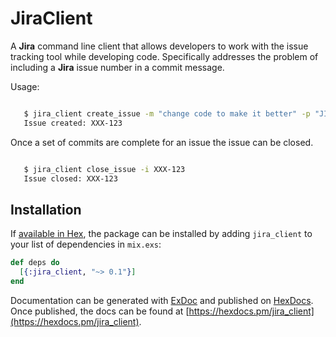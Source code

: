 # JiraClient

A **Jira** command line client that allows developers to work with the issue tracking tool
while developing code. Specifically addresses the problem of including a **Jira** issue
number in a commit message.

Usage:
```bash

   $ jira_client create_issue -m "change code to make it better" -p "JIRA Project Name" -m "JIRA fix version"
   Issue created: XXX-123
```

Once a set of commits are complete for an issue the issue can be closed.

```bash

   $ jira_client close_issue -i XXX-123
   Issue closed: XXX-123
```

## Installation

If [available in Hex](https://hex.pm/docs/publish), the package can be installed
by adding `jira_client` to your list of dependencies in `mix.exs`:

```elixir
def deps do
  [{:jira_client, "~> 0.1"}]
end
```

Documentation can be generated with [ExDoc](https://github.com/elixir-lang/ex_doc)
and published on [HexDocs](https://hexdocs.pm). Once published, the docs can
be found at [https://hexdocs.pm/jira_client](https://hexdocs.pm/jira_client).
